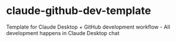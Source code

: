 # claude-github-dev-template
Template for Claude Desktop + GitHub development workflow - All development happens in Claude Desktop chat
